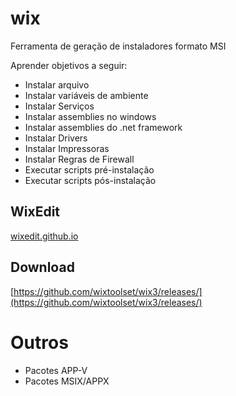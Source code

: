 # wix

Ferramenta de geração de instaladores formato MSI

Aprender objetivos a seguir:

- Instalar arquivo
- Instalar variáveis de ambiente
- Instalar Serviços
- Instalar assemblies no windows
- Instalar assemblies do .net framework
- Instalar Drivers
- Instalar Impressoras
- Instalar Regras de Firewall
- Executar scripts pré-instalação
- Executar scripts pós-instalação


## WixEdit
[wixedit.github.io](https://wixedit.github.io)

## Download
[https://github.com/wixtoolset/wix3/releases/](https://github.com/wixtoolset/wix3/releases/)


# Outros

- Pacotes APP-V
- Pacotes MSIX/APPX

